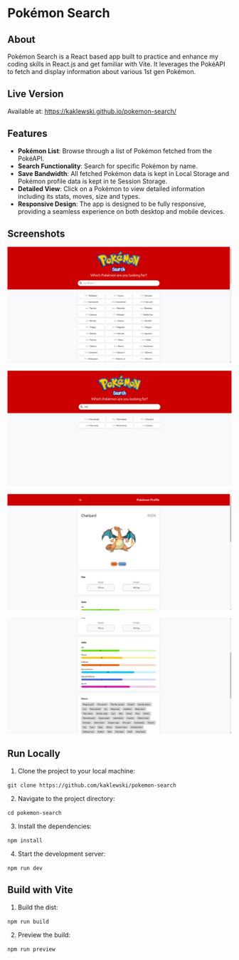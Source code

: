 # Pokémon Search

## About

Pokémon Search is a React based app built to practice and enhance my coding skills in React.js and get familiar with Vite. It leverages the PokéAPI to fetch and display information about various 1st gen Pokémon.

## Live Version

Available at: https://kaklewski.github.io/pokemon-search/

## Features

-   **Pokémon List**: Browse through a list of Pokémon fetched from the PokéAPI.
-   **Search Functionality**: Search for specific Pokémon by name.
-   **Save Bandwidth**: All fetched Pokémon data is kept in Local Storage and Pokémon profile data is kept in te Session Storage.
-   **Detailed View**: Click on a Pokémon to view detailed information including its stats, moves, size and types.
-   **Responsive Design**: The app is designed to be fully responsive, providing a seamless experience on both desktop and mobile devices.

## Screenshots

![Screenshot 1](screenshots/screenshot1.png)

![Screenshot 2](screenshots/screenshot2.png)

![Screenshot 3](screenshots/screenshot3.png)

![Screenshot 4](screenshots/screenshot4.png)

## Run Locally

1. Clone the project to your local machine:

`git clone https://github.com/kaklewski/pokemon-search`

2. Navigate to the project directory:

`cd pokemon-search`

3. Install the dependencies:

`npm install`

4. Start the development server:

`npm run dev`

## Build with Vite

1. Build the dist:

`npm run build`

2. Preview the build:

`npm run preview`
